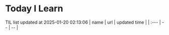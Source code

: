 # Today I Learn 
TIL list updated at 2025-01-20 02:13:06
| name | url | updated time |
| :--- | -- | -- |
